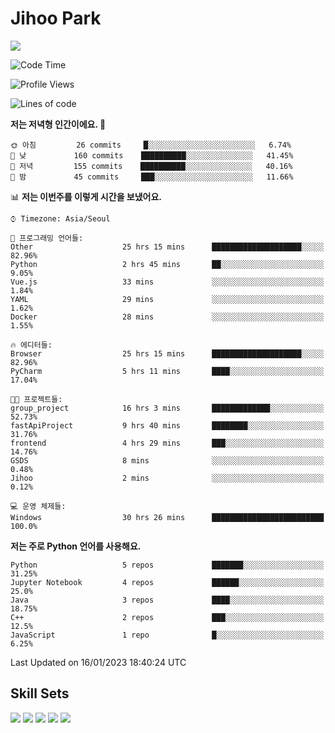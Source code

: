 # Jihoo Park
<!--![mazandi profile](http://mazandi.herokuapp.com/api?handle=wlgn8648&theme=warm) -->

<a href="https://www.linkedin.com/in/parkjihoo/" target="_blank"><img src="https://img.shields.io/badge/linkedin-0A66C2?style=flat-square&logo=linkedin&logoColor=white"/></a>

<!--START_SECTION:waka-->
![Code Time](http://img.shields.io/badge/Code%20Time-180%20hrs%2037%20mins-blue)

![Profile Views](http://img.shields.io/badge/Profile%20Views-15-blue)

![Lines of code](https://img.shields.io/badge/%EC%A0%80%EB%8A%94%20%EC%97%AC%ED%83%9C%EA%B9%8C%EC%A7%80%20-1%20Million%20%EC%A4%84%EC%9D%98%20%EC%BD%94%EB%93%9C%EB%A5%BC%20%EC%9E%91%EC%84%B1%ED%96%88%EC%96%B4%EC%9A%94.-blue)

**저는 저녁형 인간이에요. 🦉** 

```text
🌞 아침         26 commits     █░░░░░░░░░░░░░░░░░░░░░░░░   6.74% 
🌆 낮　         160 commits    ██████████░░░░░░░░░░░░░░░   41.45% 
🌃 저녁         155 commits    ██████████░░░░░░░░░░░░░░░   40.16% 
🌙 밤　         45 commits     ███░░░░░░░░░░░░░░░░░░░░░░   11.66%

```


📊 **저는 이번주를 이렇게 시간을 보냈어요.** 

```text
⌚︎ Timezone: Asia/Seoul

💬 프로그래밍 언어들: 
Other                    25 hrs 15 mins      ████████████████████░░░░░   82.96% 
Python                   2 hrs 45 mins       ██░░░░░░░░░░░░░░░░░░░░░░░   9.05% 
Vue.js                   33 mins             ░░░░░░░░░░░░░░░░░░░░░░░░░   1.84% 
YAML                     29 mins             ░░░░░░░░░░░░░░░░░░░░░░░░░   1.62% 
Docker                   28 mins             ░░░░░░░░░░░░░░░░░░░░░░░░░   1.55%

🔥 에디터들: 
Browser                  25 hrs 15 mins      ████████████████████░░░░░   82.96% 
PyCharm                  5 hrs 11 mins       ████░░░░░░░░░░░░░░░░░░░░░   17.04%

🐱‍💻 프로젝트들: 
group_project            16 hrs 3 mins       █████████████░░░░░░░░░░░░   52.73% 
fastApiProject           9 hrs 40 mins       ████████░░░░░░░░░░░░░░░░░   31.76% 
frontend                 4 hrs 29 mins       ███░░░░░░░░░░░░░░░░░░░░░░   14.76% 
GSDS                     8 mins              ░░░░░░░░░░░░░░░░░░░░░░░░░   0.48% 
Jihoo                    2 mins              ░░░░░░░░░░░░░░░░░░░░░░░░░   0.12%

💻 운영 체제들: 
Windows                  30 hrs 26 mins      █████████████████████████   100.0%

```

**저는 주로 Python 언어를 사용해요.** 

```text
Python                   5 repos             ███████░░░░░░░░░░░░░░░░░░   31.25% 
Jupyter Notebook         4 repos             ██████░░░░░░░░░░░░░░░░░░░   25.0% 
Java                     3 repos             ████░░░░░░░░░░░░░░░░░░░░░   18.75% 
C++                      2 repos             ███░░░░░░░░░░░░░░░░░░░░░░   12.5% 
JavaScript               1 repo              █░░░░░░░░░░░░░░░░░░░░░░░░   6.25%

```



 Last Updated on 16/01/2023 18:40:24 UTC
<!--END_SECTION:waka-->

## Skill Sets
<a><img src="https://img.shields.io/badge/tensorflow-FF6F00?style=flat-square&logo=tensorflow&logoColor=white"/></a>
<a><img src="https://img.shields.io/badge/mysql-4479A1?style=flat-square&logo=mysql&logoColor=white"/></a>
<a><img src="https://img.shields.io/badge/springboot-6DB33F?style=flat-square&logo=springboot&logoColor=white"/></a>
<a><img src="https://img.shields.io/badge/django-092E20?style=flat-square&logo=django&logoColor=white"/></a>
<a><img src="https://img.shields.io/badge/c++-00599C?style=flat-square&logo=c%2B%2B&logoColor=white"/></a>
<!--
**wlgn8648/wlgn8648** is a ✨ _special_ ✨ repository because its `README.md` (this file) appears on your GitHub profile.

Here are some ideas to get you started:

- 🔭 I’m currently working on ...
- 🌱 I’m currently learning ...
- 👯 I’m looking to collaborate on ...
- 🤔 I’m looking for help with ...
- 💬 Ask me about ...
- 📫 How to reach me: ...
- 😄 Pronouns: ...
- ⚡ Fun fact: ...
-->
